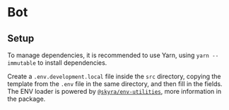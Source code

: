 # Bot

## Setup

To manage dependencies, it is recommended to use Yarn, using `yarn --immutable` to install dependencies.

Create a `.env.development.local` file inside the `src` directory, copying the template from the `.env` file in the same
directory, and then fill in the fields. The ENV loader is powered by
[`@skyra/env-utilities`](https://www.npmjs.com/package/@skyra/env-utilities), more information in the package.
